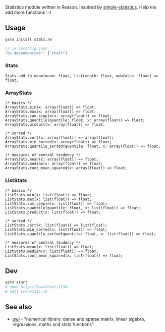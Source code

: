 Statistics module written in Reason. Inspired by [simple-statistics](https://github.com/simple-statistics/simple-statistics). Help me add more functions :-)

## Usage

```bash
yarn install stats.re
```

```javascript
// in bsconfig.json
"bs-dependencies": ["stats"]
```

### Stats

```reason
Stats.add_to_mean(mean: float, listLength: float, newValue: float) => float;
```

### ArrayStats

```reason
/* basics */
ArrayStats.min(x: array(float)) => float;
ArrayStats.max(x: array(float)) => float;
ArrayStats.sum_simple(x: array(float)) => float;
ArrayStats.quantile(quantile: float, x: array(float)) => float;
ArrayStats.product(x: array(float)) => float;

/* sorted */
ArrayStats.sort(x: array(float)) => array(float);
ArrayStats.min_sorted(x: array(float)) => float;
ArrayStats.quantile_sorted(quantile: float, x: array(float)) => float;

/* measures of central tendency */
ArrayStats.mean(x: array(float)) => float;
ArrayStats.median(x: array(float)) => float;
ArrayStats.root_mean_squared(x: array(float)) => float;
```

### ListStats

```reason
/* basics */
ListStats.min(x: list(float)) => float;
ListStats.max(x: list(float)) => float;
ListStats.sum_simple(x: list(float)) => float;
ListStats.quantile(quantile: float, x: list(float)) => float;
ListStats.product(x: list(float)) => float;

/* sorted */
ListStats.sort(x: list(float)) => list(float);
ListStats.min_sorted(x: list(float)) => float;
ListStats.quantile_sorted(quantile: float, x: list(float)) => float;

/* measures of central tendency */
ListStats.mean(x: list(float)) => float;
ListStats.median(x: list(float)) => float;
ListStats.root_mean_squared(x: list(float)) => float;
```

## Dev

```bash
yarn start
# open http://localhost:1234
# edit src/Stats.re
```

## See also

* [owl](https://github.com/ryanrhymes/owl) - "numerical library: dense and sparse matrix, linear algebra, regressions, maths and stats functions"
